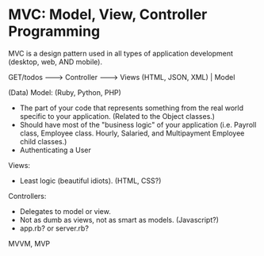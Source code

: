 MVC: Model, View, Controller Programming
=============================================================
MVC is a design pattern used in all types of application development (desktop, web, AND mobile).


GET/todos --->	Controller	--->	Views	(HTML, JSON, XML)
					|
				  Model

(Data) Model: (Ruby, Python, PHP)
- The part of your code that represents something from the real world specific to your application.
   (Related to the Object classes.)
- Should have most of the "business logic" of your application (i.e. Payroll class, Employee class. Hourly, Salaried, and Multipayment Employee child classes.)
- Authenticating a User

Views:
- Least logic (beautiful idiots). (HTML, CSS?)

Controllers:
- Delegates to model or view.
- Not as dumb as views, not as smart as models. (Javascript?)
- app.rb? or server.rb?



MVVM, MVP